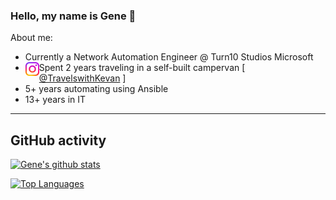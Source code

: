 ### Hello, my name is Gene 👋

About me:

- Currently a Network Automation Engineer @ Turn10 Studios Microsoft
- Spent 2 years traveling in a self-built campervan [ <a href="https://www.instagram.com/travelswithkevan/">
  <img align="left" alt="TravelswithKevan | Instragram" width="22px" src="https://raw.githubusercontent.com/kevanaster/kevanaster/master/assets/instagram_RGB.svg" /> @TravelswithKevan</a> ]
- 5+ years automating using Ansible
- 13+ years in IT

    
---
## GitHub activity 
[![Gene's github stats](https://github-readme-stats.vercel.app/api?username=kevanaster)](https://github.com/kevanaster)

[![Top Languages](https://github-readme-stats.vercel.app/api/top-langs/?username=kevanaster&layout=compact)](https://github.com/kevanaster)

